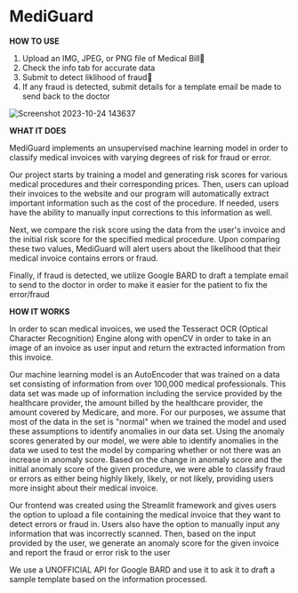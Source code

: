 # MediGuard

**HOW TO USE**

1. Upload an IMG, JPEG, or PNG file of Medical Bill📄
2. Check the info tab for accurate data
3.  Submit to detect liklihood of fraud💬
4.  If any fraud is detected, submit details for a template email be made to send back to the doctor

![Screenshot 2023-10-24 143637](https://github.com/Pvayush/MediGuard/assets/19957289/c32687a0-6a97-4bb2-b92f-86a15d26c2a3)
 
 

**WHAT IT DOES**

MediGuard implements an unsupervised machine learning model in order to classify medical invoices with varying degrees of risk for fraud or error. 

Our project starts by training a model and generating risk scores for various medical procedures and their corresponding prices. Then, users can upload their invoices to the website and our program will automatically extract important information such as the cost of the procedure. If needed, users have the ability to manually input corrections to this information as well. 

Next, we compare the risk score using the data from the user's invoice and the initial risk score for the specified medical procedure. Upon comparing these two values, MediGuard will alert users about the likelihood that their medical invoice contains errors or fraud. 

Finally, if fraud is detected, we utilize Google BARD to draft a template email to send to the doctor in order to make it easier for the patient to fix the error/fraud


**HOW IT WORKS**

In order to scan medical invoices, we used the Tesseract OCR (Optical Character Recognition) Engine along with openCV in order to take in an image of an invoice as user input and return the extracted information from this invoice.

Our machine learning model is an AutoEncoder that was trained on a data set consisting of information from over 100,000 medical professionals. This data set was made up of information including the service provided by the healthcare provider, the amount billed by the healthcare provider, the amount covered by Medicare, and more. For our purposes, we assume that most of the data in the set is "normal" when we trained the model and used these assumptions to identify anomalies in our data set. Using the anomaly scores generated by our model, we were able to identify anomalies in the data we used to test the model by comparing whether or not there was an increase in anomaly score. Based on the change in anomaly score and the initial anomaly score of the given procedure, we were able to classify fraud or errors as either being highly likely, likely, or not likely, providing users more insight about their medical invoice. 

Our frontend was created using the Streamlit framework and gives users the option to upload a file containing the medical invoice that they want to detect errors or fraud in. Users also have the option to manually input any information that was incorrectly scanned. Then, based on the input provided by the user, we generate an anomaly score for the given invoice and report the fraud or error risk to the user

We use a UNOFFICIAL API for Google BARD and use it to ask it to draft a sample template based on the information processed. 



